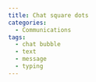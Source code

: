 ```yaml
---
title: Chat square dots
categories:
  - Communications
tags:
  - chat bubble
  - text
  - message
  - typing
---
```

